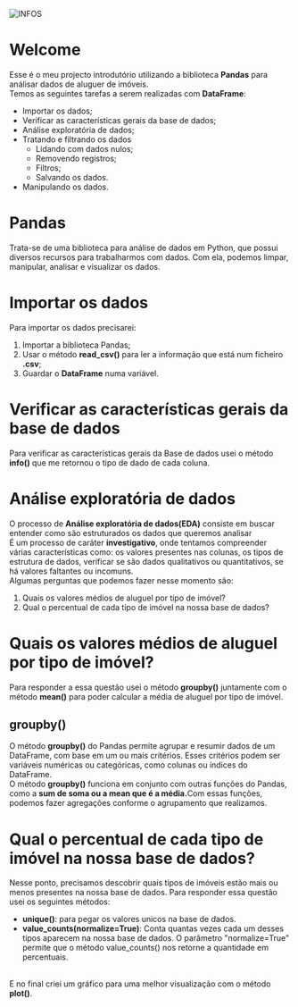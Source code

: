 ![INFOS](https://github.com/user-attachments/assets/fbe1e4e8-31da-4b31-be6f-2d97107edad5)

<h1>Welcome</h1>
<p>Esse é o meu projecto introdutório utilizando a biblioteca <strong>Pandas</strong> para análisar dados de aluguer de imóveis.<br>Temos as seguintes tarefas a serem realizadas com <strong>DataFrame</strong>:<br>
<ul>
    <li>Importar os dados;</li>
    <li>Verificar as características gerais da base de dados;</li>
    <li>Análise exploratória de dados;</li>
    <li>
        Tratando e filtrando os dados
        <ul>
            <li>Lidando com dados nulos;</li>
            <li>Removendo registros;</li>
            <li>Filtros;</li>
            <li>Salvando os dados.</li>
        </ul>       
    </li>
    <li>Manipulando os dados.</li>
</ul>
</p>
<h1>Pandas</h1>
<p>Trata-se de uma biblioteca para análise de dados em Python, que possui diversos recursos para trabalharmos com dados. Com ela, podemos limpar, manipular, analisar e visualizar os dados.</p>
<h1>Importar os dados</h1>
<p>Para importar os dados precisarei:<br>
    <ol>
        <li>Importar a biblioteca Pandas;</li>
        <li>Usar o método <strong>read_csv()</strong> para ler a informação que está num ficheiro <b>.csv</b>;</li>
        <li>Guardar o <strong>DataFrame</strong> numa variável.</li>
    </ol>
</p>
<h1>Verificar as características gerais da base de dados</h1>
<p>Para verificar as características gerais da Base de dados usei o método <strong>info()</strong> que me retornou o tipo de dado de cada coluna.</p>
<h1>Análise exploratória de dados</h1>
<p>
    O processo de <b>Análise exploratória de dados(EDA)</b> consiste em buscar entender como são estruturados os dados que queremos analisar<br>
    É um processo de caráter <b>investigativo</b>, onde tentamos compreender várias características como: os valores presentes nas colunas, os tipos de estrutura de dados, verificar se são dados qualitativos ou quantitativos, se há valores faltantes ou incomuns.<br>
    Algumas perguntas que podemos fazer nesse momento são:
    <ol>
        <li>Quais os valores médios de aluguel por tipo de imóvel?</li>
        <li>Qual o percentual de cada tipo de imóvel na nossa base de dados?</li>
    </ol>
</p>
<h1>Quais os valores médios de aluguel por tipo de imóvel?</h1>
<p>
    Para responder a essa questão usei o método <b>groupby()</b> juntamente com o método <b>mean()</b> para poder calcular a média de aluguel por tipo de imóvel.
</p>
<h2>groupby()</h2>
<p>
    O método <b>groupby()</b> do Pandas permite agrupar e resumir dados de um DataFrame, com base em um ou mais critérios. Esses critérios podem ser variáveis numéricas ou categóricas, como colunas ou índices do DataFrame.<br>
    O método <b>groupby()</b> funciona em conjunto com outras funções do Pandas, como a <b>sum de soma ou a mean que é a média.</b>Com essas funções, podemos fazer agregações conforme o agrupamento que realizamos.
</p>
<h1>Qual o percentual de cada tipo de imóvel na nossa base de dados?</h1>
<p>
  Nesse ponto, precisamos descobrir quais tipos de imóveis estão mais ou menos presentes na nossa base de dados.
  Para responder essa questão usei os seguintes métodos:
  <ul>
    <li><b>unique()</b>: para pegar os valores unicos na base de dados.</li>
    <li><b>value_counts(normalize=True)</b>: Conta quantas vezes cada um desses tipos aparecem na nossa base de dados. O parâmetro "normalize=True" permite que o método value_counts() nos retorne a quantidade em percentuais.</li>
  </ul><br>
    E no final criei um gráfico para uma melhor visualização com o método <b>plot()</b>. 
</p>
